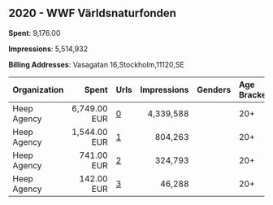 ## 2020 - WWF Världsnaturfonden 
**Spent**: 9,176.00

**Impressions**: 5,514,932

**Billing Addresses**: Vasagatan 16,Stockholm,11120,SE

|Organization|Spent|Urls|Impressions|Genders|Age Brackets|Country Codes|
|:---|---:|:---|---:|:---|:---|:---|
|Heep Agency|6,749.00 EUR|[0](https://www.snap.com/political-ads/asset/8e4376f2a2910bace82a6a924619063b6aa6b496f1d0f27f50838bddd8ec5626?mediaType=mp4)|4,339,588||20+|sweden|
|Heep Agency|1,544.00 EUR|[1](https://www.snap.com/political-ads/asset/17d121c940dafd9d6109bf7c460a6bd7f2669c1462182a33427374e53fb6fd7c?mediaType=mp4)|804,263||20+|sweden|
|Heep Agency|741.00 EUR|[2](https://www.snap.com/political-ads/asset/44001f57cf519b847ea2570ae9bd9725a44ec7b862b46c6eb3d930f202a50fd5?mediaType=mp4)|324,793||20+|sweden|
|Heep Agency|142.00 EUR|[3](https://www.snap.com/political-ads/asset/bc4ae1045b2ce9e2b5ba9fc9506bf0fa93ddebf7fda29a81fa8259bb2466c22d?mediaType=mp4)|46,288||20+|sweden|
